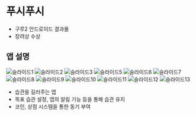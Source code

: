 # 푸시푸시
* 구루2 안드로이드 결과물
* 장려상 수상

## 앱 설명
![슬라이드1](https://user-images.githubusercontent.com/68212670/157681151-d7e113de-e724-484b-9328-c5ce9bccfdb2.PNG)
![슬라이드2](https://github.com/lsj90954511/PushPush/assets/31687412/490f20a1-b614-40ed-9239-49bbaae87d9e)
![슬라이드3](https://github.com/lsj90954511/PushPush/assets/31687412/aa720769-573c-4687-be43-5fb9b6afeda4)
![슬라이드5](https://github.com/lsj90954511/PushPush/assets/31687412/d3112fe9-1244-4b56-83df-1ddcbf8534f8)
![슬라이드6](https://github.com/lsj90954511/PushPush/assets/31687412/54871f11-d967-4fa0-9206-e6de3829f3ea)
![슬라이드7](https://github.com/lsj90954511/PushPush/assets/31687412/a2adb91e-b1a4-4f3c-a4a0-c1c8f944b7e3)
![슬라이드8](https://github.com/lsj90954511/PushPush/assets/31687412/b02fde59-a4d6-40c1-b01a-db155c786e71)
![슬라이드9](https://github.com/lsj90954511/PushPush/assets/31687412/38b91209-907b-4bc5-9685-8dc2d1d7a261)
![슬라이드10](https://github.com/lsj90954511/PushPush/assets/31687412/e0e2b5da-5cf8-4e5a-b9b7-ddad8a0d2879)
![슬라이드11](https://github.com/lsj90954511/PushPush/assets/31687412/14fb5e85-7e39-4bd3-876c-67e9ed5b63ec)
![슬라이드12](https://github.com/lsj90954511/PushPush/assets/31687412/a3aed6e7-bfba-40bf-adf1-954c0d91cb86)
![슬라이드13](https://github.com/lsj90954511/PushPush/assets/31687412/eda0c90f-47c3-461c-97da-4a2b9efe660e)


* 습관을 길러주는 앱
* 목표 습관 설정, 앱의 알림 기능 등을 통해 습관 유지
* 코인, 상점 시스템을 통한 동기 부여
